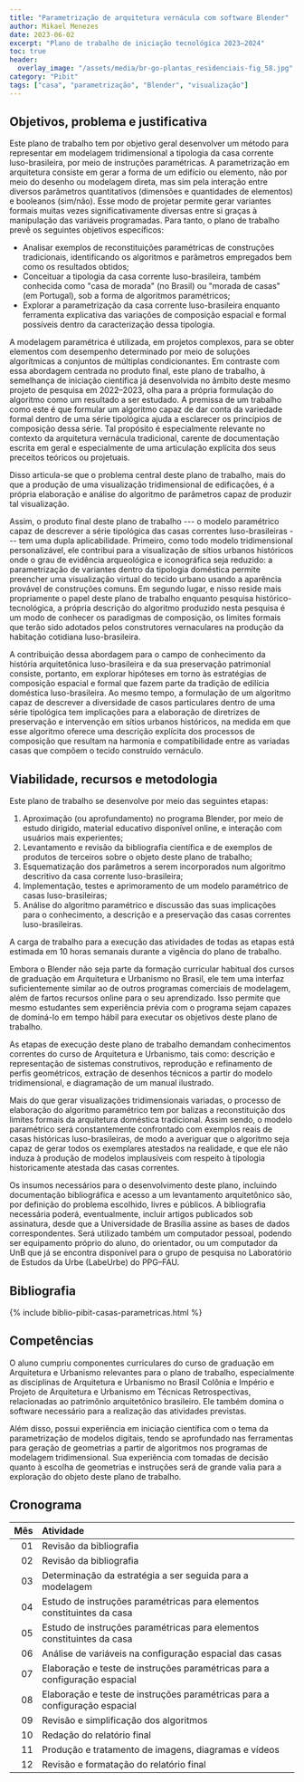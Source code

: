 ```yaml
---
title: "Parametrização de arquitetura vernácula com software Blender"
author: Mikael Menezes
date: 2023-06-02
excerpt: "Plano de trabalho de iniciação tecnológica 2023–2024"
toc: true
header:
  overlay_image: "/assets/media/br-go-plantas_residenciais-fig_58.jpg"
category: "Pibit"
tags: ["casa", "parametrização", "Blender", "visualização"]
---
```


## Objetivos, problema e justificativa ##

<!--5000 caracteres-->

Este plano de trabalho tem por objetivo geral desenvolver um método para
representar em modelagem tridimensional a tipologia da casa corrente
luso-brasileira, por meio de instruções paramétricas. A parametrização
em arquitetura consiste em gerar a forma de um edifício ou elemento, não
por meio do desenho ou modelagem direta, mas sim pela interação entre
diversos parâmetros quantitativos (dimensões e quantidades de elementos)
e booleanos (sim/não). Esse modo de projetar permite gerar variantes
formais muitas vezes significativamente diversas entre si graças à
manipulação das variáveis programadas. Para tanto, o plano de trabalho
prevê os seguintes objetivos específicos:

- Analisar exemplos de reconstituições paramétricas de construções
  tradicionais, identificando os algoritmos e parâmetros empregados bem
  como os resultados obtidos;
- Conceituar a tipologia da casa corrente luso-brasileira, também
  conhecida como "casa de morada" (no Brasil) ou "morada de casas" (em
  Portugal), sob a forma de algoritmos paramétricos;
- Explorar a parametrização da casa corrente luso-brasileira enquanto
  ferramenta explicativa das variações de composição espacial e formal
  possíveis dentro da caracterização dessa tipologia.

A modelagem paramétrica é utilizada, em projetos complexos, para se
obter elementos com desempenho determinado por meio de soluções
algorítmicas a conjuntos de múltiplas condicionantes. Em contraste com
essa abordagem centrada no produto final, este plano de trabalho, à
semelhança de iniciação científica já desenvolvida no âmbito deste mesmo
projeto de pesquisa em 2022–2023, olha para a própria formulação do
algoritmo como um resultado a ser estudado. A premissa de um trabalho
como este é que formular um algoritmo capaz de dar conta da variedade
formal dentro de uma série tipológica ajuda a esclarecer os princípios
de composição dessa série. Tal propósito é especialmente relevante no
contexto da arquitetura vernácula tradicional, carente de documentação
escrita em geral e especialmente de uma articulação explícita dos seus
preceitos teóricos ou projetuais.

Disso articula-se que o problema central deste plano de trabalho, mais
do que a produção de uma visualização tridimensional de edificações, é a
própria elaboração e análise do algoritmo de parâmetros capaz de
produzir tal visualização.

Assim, o produto final deste plano de trabalho --- o modelo paramétrico
capaz de descrever a série tipológica das casas correntes
luso-brasileiras --- tem uma dupla aplicabilidade. Primeiro, como todo
modelo tridimensional personalizável, ele contribui para a visualização
de sítios urbanos históricos onde o grau de evidência arqueológica e
iconográfica seja reduzido: a parametrização de variantes dentro da
tipologia doméstica permite preencher uma visualização virtual do tecido
urbano usando a aparência provável de construções comuns. Em segundo
lugar, e nisso reside mais propriamente o papel deste plano de trabalho
enquanto pesquisa histórico-tecnológica, a própria descrição do
algoritmo produzido nesta pesquisa é um modo de conhecer os paradigmas
de composição, os limites formais que terão sido adotados pelos
construtores vernaculares na produção da habitação cotidiana
luso-brasileira.

A contribuição dessa abordagem para o campo de conhecimento da história
arquitetônica luso-brasileira e da sua preservação patrimonial consiste,
portanto, em explorar hipóteses em torno às estratégias de composição
espacial e formal que fazem parte da tradição de edilícia doméstica
luso-brasileira. Ao mesmo tempo, a formulação de um algoritmo capaz de
descrever a diversidade de casos particulares dentro de uma série
tipológica tem implicações para a elaboração de diretrizes de
preservação e intervenção em sítios urbanos históricos, na medida em que
esse algoritmo oferece uma descrição explícita dos processos de
composição que resultam na harmonia e compatibilidade entre as variadas
casas que compõem o tecido construído vernáculo.

## Viabilidade, recursos e metodologia ##

<!--4000 caracteres-->

Este plano de trabalho se desenvolve por meio das seguintes etapas:

1. Aproximação (ou aprofundamento) no programa Blender, por meio de
   estudo dirigido, material educativo disponível online, e interação
   com usuários mais experientes;
2. Levantamento e revisão da bibliografia científica e de exemplos de
   produtos de terceiros sobre o objeto deste plano de trabalho;
3. Esquematização dos parâmetros a serem incorporados num algoritmo
   descritivo da casa corrente luso-brasileira;
4. Implementação, testes e aprimoramento de um modelo paramétrico de
   casas luso-brasileiras;
5. Análise do algoritmo paramétrico e discussão das suas implicações
   para o conhecimento, a descrição e a preservação das casas correntes
   luso-brasileiras.

A carga de trabalho para a execução das atividades de todas as etapas
está estimada em 10 horas semanais durante a vigência do plano de
trabalho.

Embora o Blender não seja parte da formação curricular habitual dos
cursos de graduação em Arquitetura e Urbanismo no Brasil, ele tem uma
interfaz suficientemente similar ao de outros programas comerciais de
modelagem, além de fartos recursos online para o seu aprendizado. Isso
permite que mesmo estudantes sem experiência prévia com o programa sejam
capazes de dominá-lo em tempo hábil para executar os objetivos deste
plano de trabalho.

As etapas de execução deste plano de trabalho demandam conhecimentos
correntes do curso de Arquitetura e Urbanismo, tais como: descrição e
representação de sistemas construtivos, reprodução e refinamento de
perfis geométricos, extração de desenhos técnicos a partir do modelo
tridimensional, e diagramação de um manual ilustrado.

Mais do que gerar visualizações tridimensionais variadas, o processo de
elaboração do algoritmo paramétrico tem por balizas a reconstituição dos
limites formais da arquitetura doméstica tradicional. Assim sendo, o
modelo paramétrico será constantemente confrontado com exemplos reais de
casas históricas luso-brasileiras, de modo a averiguar que o algoritmo
seja capaz de gerar todos os exemplares atestados na realidade, e que
ele não induza à produção de modelos implausíveis com respeito à
tipologia historicamente atestada das casas correntes.

Os insumos necessários para o desenvolvimento deste plano, incluindo
documentação bibliográfica e acesso a um levantamento arquitetônico são,
por definição do problema escolhido, livres e públicos. A bibliografia
necessária poderá, eventualmente, incluir artigos publicados sob
assinatura, desde que a Universidade de Brasília assine as bases de
dados correspondentes. Será utilizado também um computador pessoal,
podendo ser equipamento próprio do aluno, do orientador, ou um
computador da UnB que já se encontra disponível para o grupo de pesquisa
no Laboratório de Estudos da Urbe (LabeUrbe) do PPG–FAU.

## Bibliografia ##

<!--2000 caracteres-->

{% include biblio-pibit-casas-parametricas.html %}

## Competências ##

<!--1000 caracteres-->

O aluno cumpriu componentes curriculares do curso de graduação em
Arquitetura e Urbanismo relevantes para o plano de trabalho,
especialmente as disciplinas de Arquitetura e Urbanismo no Brasil
Colônia e Império e Projeto de Arquitetura e Urbanismo em Técnicas
Retrospectivas, relacionadas ao patrimônio arquitetônico brasileiro. Ele
também domina o software necessário para a realização das atividades
previstas.

Além disso, possui experiência em iniciação científica com o tema da
parametrização de modelos digitais, tendo se aprofundado nas ferramentas
para geração de geometrias a partir de algoritmos nos programas de
modelagem tridimensional. Sua experiência com tomadas de decisão quanto
à escolha de geometrias e instruções será de grande valia para a
exploração do objeto deste plano de trabalho.

## Cronograma ##

| Mês | Atividade                                                                  |
|----:|:---------------------------------------------------------------------------|
|  01 | Revisão da bibliografia                                                    |
|  02 | Revisão da bibliografia                                                    |
|  03 | Determinação da estratégia a ser seguida para a modelagem                  |
|  04 | Estudo de instruções paramétricas para elementos constituintes da casa     |
|  05 | Estudo de instruções paramétricas para elementos constituintes da casa     |
|  06 | Análise de variáveis na configuração espacial das casas                    |
|  07 | Elaboração e teste de instruções paramétricas para a configuração espacial |
|  08 | Elaboração e teste de instruções paramétricas para a configuração espacial |
|  09 | Revisão e simplificação dos algoritmos                                     |
|  10 | Redação do relatório final                                                 |
|  11 | Produção e tratamento de imagens, diagramas e vídeos                       |
|  12 | Revisão e formatação do relatório final                                    |

